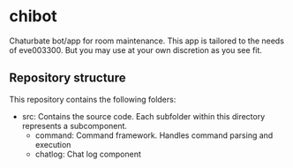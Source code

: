 # chibot

Chaturbate bot/app for room maintenance. This app is tailored to the needs of eve003300. But you may use at your own discretion as you see fit.

## Repository structure

This repository contains the following folders:
- src: Contains the source code. Each subfolder within this directory represents a subcomponent.
  - command: Command framework. Handles command parsing and execution 
  - chatlog: Chat log component
